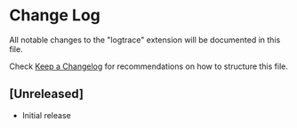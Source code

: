 # Change Log

All notable changes to the "logtrace" extension will be documented in this file.

Check [Keep a Changelog](http://keepachangelog.com/) for recommendations on how to structure this file.

## [Unreleased]

- Initial release